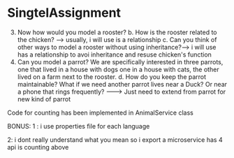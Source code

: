 # SingtelAssignment
3. Now how would you model a rooster?
  b. How is the rooster related to the chicken? --> usually, i will use is a relationship
  c. Can you think of other ways to model a rooster without using inheritance?--> i will use has a relationship to avoi inheritance and resuse chicken's function
4. Can you model a parrot? We are specifically interested in three parrots, one that
lived in a house with dogs one in a house with cats, the other lived on a farm next to
the rooster.
  d. How do you keep the parrot maintainable? What if we need another parrot
  lives near a Duck? Or near a phone that rings frequently?
      ---> Just need to extend from parrot for new kind of parrot
      
 Code for counting has been implemented in AnimalService class
 
 
 BONUS:
 1 : i use properties file for each language
 
 2: i dont really understand what you mean so i export a microservice has 4 api is counting above
